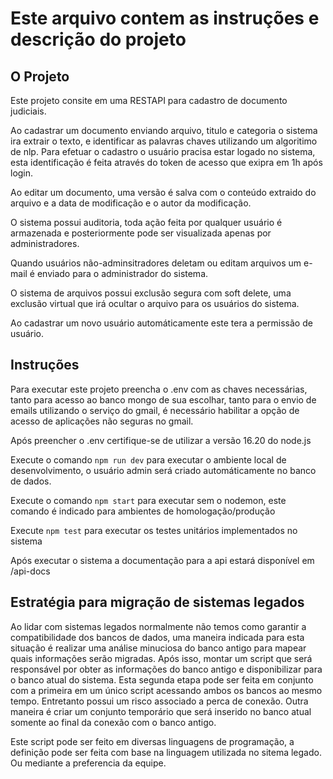 # Este arquivo contem as instruções e descrição do projeto

## O Projeto

Este projeto consite em uma RESTAPI para cadastro de documento judiciais. 

Ao cadastrar um documento enviando arquivo, titulo e categoria o sistema ira extrair o texto, e identificar as palavras chaves utilizando um algoritimo de nlp. Para efetuar o cadastro o usuário pracisa estar logado no sistema, esta identificação é feita através do token de acesso que exipra em 1h após login.

Ao editar um documento, uma versão é salva com o conteúdo extraido do arquivo e a data de modificação e o autor da modificação.

O sistema possui auditoria, toda ação feita por qualquer usuário é armazenada e posteriormente pode ser visualizada apenas por administradores.

Quando usuários não-adminsitradores deletam ou editam arquivos um e-mail é enviado para o administrador do sistema.

O sistema de arquivos possui exclusão segura com soft delete, uma exclusão virtual que irá ocultar o arquivo para os usuários do sistema.

Ao cadastrar um novo usuário automáticamente este tera a permissão de usuário.

## Instruções

Para executar este projeto preencha o .env com as chaves necessárias, tanto para acesso ao banco mongo de sua escolhar, tanto para o envio de emails utilizando o serviço do gmail, é necessário habilitar a opção de acesso de aplicações não seguras no gmail.

Após preencher o .env certifique-se de utilizar a versão 16.20 do node.js

Execute o comando ```npm run dev``` para executar o ambiente local de desenvolvimento, o usuário admin será criado automáticamente no banco de dados.

Execute o comando ```npm start``` para executar sem o nodemon, este comando é indicado para ambientes de homologação/produção

Execute ```npm test``` para executar os testes unitários implementados no sistema

Após executar o sistema a documentação para a api estará disponível em /api-docs

## Estratégia para migração de sistemas legados

Ao lidar com sistemas legados normalmente não temos como garantir a compatibilidade dos bancos de dados, uma maneira indicada para esta situação é realizar uma análise minuciosa do banco antigo para mapear quais informações serão migradas. Após isso, montar um script que será responsável por obter as informações do banco antigo e disponibilizar para o banco atual do sistema. Esta segunda etapa pode ser feita em conjunto com a primeira em um único script acessando ambos os bancos ao mesmo tempo. Entretanto possui um risco associado a perca de conexão. Outra maneira é criar um conjunto temporário que será inserido no banco atual somente ao final da conexão com o banco antigo. 

Este script pode ser feito em diversas linguagens de programação, a definição pode ser feita com base na linguagem utilizada no sitema legado. Ou mediante a preferencia da equipe.
